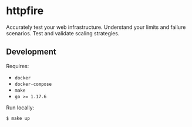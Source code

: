 # httpfire

Accurately test your web infrastructure. Understand your limits and failure scenarios. Test and validate scaling strategies.

## Development

Requires:
- `docker`
- `docker-compose`
- `make`
- `go >= 1.17.6`

Run locally:

```shell
$ make up
```
